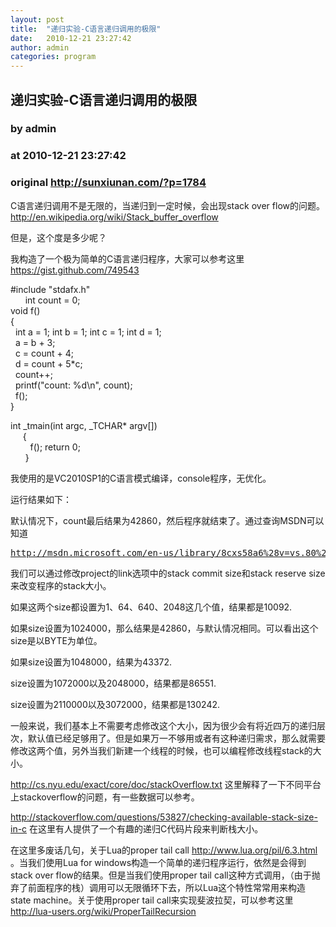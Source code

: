 ```yaml
---
layout: post
title:  "递归实验-C语言递归调用的极限"
date:   2010-12-21 23:27:42
author: admin
categories: program
---
```


## 递归实验-C语言递归调用的极限
### by admin
### at 2010-12-21 23:27:42
### original <http://sunxiunan.com/?p=1784>

<p>C语言递归调用不是无限的，当递归到一定时候，会出现stack over flow的问题。<a title="http://en.wikipedia.org/wiki/Stack_buffer_overflow" href="http://en.wikipedia.org/wiki/Stack_buffer_overflow">http://en.wikipedia.org/wiki/Stack_buffer_overflow</a></p>
<p>但是，这个度是多少呢？</p>
<p>我构造了一个极为简单的C语言递归程序，大家可以参考这里<a title="https://gist.github.com/749543" href="https://gist.github.com/749543">https://gist.github.com/749543</a></p>
<p>#include &quot;stdafx.h&quot;   <br>      int count = 0;    <br>void f()    <br>{    <br>  int a = 1; int b = 1; int c = 1; int d = 1;    <br>  a = b + 3;    <br>  c = count + 4;    <br>  d = count + 5*c;    <br>  count++;    <br>  printf(&quot;count: %d\n&quot;, count);    <br>  f();    <br>} </p>
<p>int _tmain(int argc, _TCHAR* argv[])   <br>     {    <br>        f(); return 0;    <br>      }</p>
<p>我使用的是VC2010SP1的C语言模式编译，console程序，无优化。</p>
<p>运行结果如下：</p>
<p>默认情况下，count最后结果为42860，然后程序就结束了。通过查询MSDN可以知道</p>
<pre><a href="http://msdn.microsoft.com/en-us/library/8cxs58a6%28v=vs.80%29.aspx">http://msdn.microsoft.com/en-us/library/8cxs58a6%28v=vs.80%29.aspx</a></pre>
<p>我们可以通过修改project的link选项中的stack commit size和stack reserve size来改变程序的stack大小。</p>
<p>如果这两个size都设置为1、64、640、2048这几个值，结果都是10092.</p>
<p>如果size设置为1024000，那么结果是42860，与默认情况相同。可以看出这个size是以BYTE为单位。</p>
<p>如果size设置为1048000，结果为43372.</p>
<p>size设置为1072000以及2048000，结果都是86551.</p>
<p>size设置为2110000以及3072000，结果都是130242.</p>
<p>一般来说，我们基本上不需要考虑修改这个大小，因为很少会有将近四万的递归层次，默认值已经足够用了。但是如果万一不够用或者有这种递归需求，那么就需要修改这两个值，另外当我们新建一个线程的时候，也可以编程修改线程stack的大小。</p>
<p><a title="http://cs.nyu.edu/exact/core/doc/stackOverflow.txt" href="http://cs.nyu.edu/exact/core/doc/stackOverflow.txt">http://cs.nyu.edu/exact/core/doc/stackOverflow.txt</a> 这里解释了一下不同平台上stackoverflow的问题，有一些数据可以参考。</p>
<p><a title="http://stackoverflow.com/questions/53827/checking-available-stack-size-in-c" href="http://stackoverflow.com/questions/53827/checking-available-stack-size-in-c">http://stackoverflow.com/questions/53827/checking-available-stack-size-in-c</a> 在这里有人提供了一个有趣的递归C代码片段来判断栈大小。</p>
<p>在这里多废话几句，关于Lua的proper tail call <a title="http://www.lua.org/pil/6.3.html" href="http://www.lua.org/pil/6.3.html">http://www.lua.org/pil/6.3.html</a> 。当我们使用Lua for windows构造一个简单的递归程序运行，依然是会得到stack over flow的结果。但是当我们使用proper tail call这种方式调用，（由于抛弃了前面程序的栈）调用可以无限循环下去，所以Lua这个特性常常用来构造state machine。关于使用proper tail call来实现斐波拉契，可以参考这里<a title="http://lua-users.org/wiki/ProperTailRecursion" href="http://lua-users.org/wiki/ProperTailRecursion">http://lua-users.org/wiki/ProperTailRecursion</a></p>